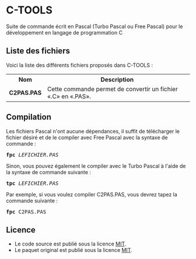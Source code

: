 # C-TOOLS
Suite de commande écrit en Pascal (Turbo Pascal ou Free Pascal) pour le développement en langage de programmation C

<h2>Liste des fichiers</h2>

Voici la liste des différents fichiers proposés dans C-TOOLS :

<table>
		<tr>
			<th>Nom</th>
			<th>Description</th>	
		</tr>
		<tr>
			<td><b>C2PAS.PAS</b></td>
			<td>Cette commande permet de convertir un fichier «.C» en «.PAS».</td>
		</tr>	
	</table>

<h2>Compilation</h2>
	
Les fichiers Pascal n'ont aucune dépendances, il suffit de télécharger le fichier désiré et de le compiler avec Free Pascal avec la syntaxe de commande  :

<pre><b>fpc</b> <i>LEFICHIER.PAS</i></pre>
	
Sinon, vous pouvez également le compiler avec le Turbo Pascal à l'aide de la syntaxe de commande suivante :	

<pre><b>tpc</b> <i>LEFICHIER.PAS</i></pre>
	
Par exemple, si vous voulez compiler C2PAS.PAS, vous devrez tapez la commande suivante :

<pre><b>fpc</b> C2PAS.PAS</pre>

<h2>Licence</h2>
<ul>
 <li>Le code source est publié sous la licence <a href="https://github.com/gladir/C-TOOLS/blob/main/LICENSE">MIT</a>.</li>
 <li>Le paquet original est publié sous la licence <a href="https://github.com/gladir/C-TOOLS/blob/main/LICENSE">MIT</a>.</li>
</ul>

